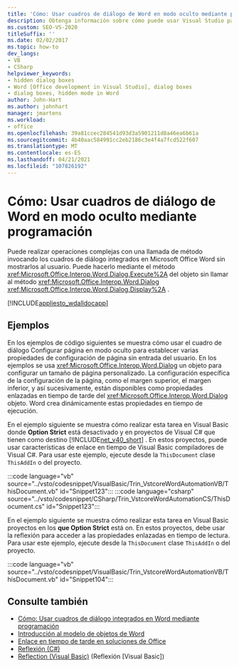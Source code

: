 ```yaml
---
title: 'Cómo: Usar cuadros de diálogo de Word en modo oculto mediante programación'
description: Obtenga información sobre cómo puede usar Visual Studio para usar mediante programación cuadros de diálogo de Microsoft Word en modo oculto.
ms.custom: SEO-VS-2020
titleSuffix: ''
ms.date: 02/02/2017
ms.topic: how-to
dev_langs:
- VB
- CSharp
helpviewer_keywords:
- hidden dialog boxes
- Word [Office development in Visual Studio], dialog boxes
- dialog boxes, hidden mode in Word
author: John-Hart
ms.author: johnhart
manager: jmartens
ms.workload:
- office
ms.openlocfilehash: 39a81ccec284541d93d3a5901211d8a46ea6b61a
ms.sourcegitcommit: 4b40aac584991cc2eb2186c3e4f4a7fcd522f607
ms.translationtype: MT
ms.contentlocale: es-ES
ms.lasthandoff: 04/21/2021
ms.locfileid: "107826192"
---
```

# <a name="how-to-programmatically-use-word-dialog-boxes-in-hidden-mode"></a>Cómo: Usar cuadros de diálogo de Word en modo oculto mediante programación
  Puede realizar operaciones complejas con una llamada de método invocando los cuadros de diálogo integrados en Microsoft Office Word sin mostrarlos al usuario. Puede hacerlo mediante el método <xref:Microsoft.Office.Interop.Word.Dialog.Execute%2A> del objeto sin llamar al método <xref:Microsoft.Office.Interop.Word.Dialog> <xref:Microsoft.Office.Interop.Word.Dialog.Display%2A> .

 [!INCLUDE[appliesto_wdalldocapp](../vsto/includes/appliesto-wdalldocapp-md.md)]

## <a name="examples"></a>Ejemplos
 En los ejemplos de código  siguientes se muestra cómo usar el cuadro de diálogo Configurar página en modo oculto para establecer varias propiedades de configuración de página sin entrada del usuario. En los ejemplos se usa <xref:Microsoft.Office.Interop.Word.Dialog> un objeto para configurar un tamaño de página personalizado. La configuración específica de la configuración de la página, como el margen superior, el margen inferior, y así sucesivamente, están disponibles como propiedades enlazadas en tiempo de tarde del <xref:Microsoft.Office.Interop.Word.Dialog> objeto. Word crea dinámicamente estas propiedades en tiempo de ejecución.

 En el ejemplo siguiente se muestra cómo realizar esta tarea en Visual Basic donde **Option Strict** está desactivado y en proyectos de Visual C# que tienen como destino [!INCLUDE[net_v40_short](../sharepoint/includes/net-v40-short-md.md)] . En estos proyectos, puede usar características de enlace en tiempo de Visual Basic compiladores de Visual C#. Para usar este ejemplo, ejecute desde la `ThisDocument` clase `ThisAddIn` o del proyecto.

 :::code language="vb" source="../vsto/codesnippet/VisualBasic/Trin_VstcoreWordAutomationVB/ThisDocument.vb" id="Snippet123":::
 :::code language="csharp" source="../vsto/codesnippet/CSharp/Trin_VstcoreWordAutomationCS/ThisDocument.cs" id="Snippet123":::

 En el ejemplo siguiente se muestra cómo realizar esta tarea en Visual Basic proyectos en los **que Option Strict** está on. En estos proyectos, debe usar la reflexión para acceder a las propiedades enlazadas en tiempo de lectura. Para usar este ejemplo, ejecute desde la `ThisDocument` clase `ThisAddIn` o del proyecto.

 :::code language="vb" source="../vsto/codesnippet/VisualBasic/Trin_VstcoreWordAutomationVB/ThisDocument.vb" id="Snippet104":::

## <a name="see-also"></a>Consulte también
- [Cómo: Usar cuadros de diálogo integrados en Word mediante programación](../vsto/how-to-programmatically-use-built-in-dialog-boxes-in-word.md)
- [Introducción al modelo de objetos de Word](../vsto/word-object-model-overview.md)
- [Enlace en tiempo de tarde en soluciones de Office](../vsto/late-binding-in-office-solutions.md)
- [Reflexión (C#)](/dotnet/csharp/programming-guide/concepts/reflection)
- [Reflection (Visual Basic)](/dotnet/visual-basic/programming-guide/concepts/reflection) (Reflexión [Visual Basic])
